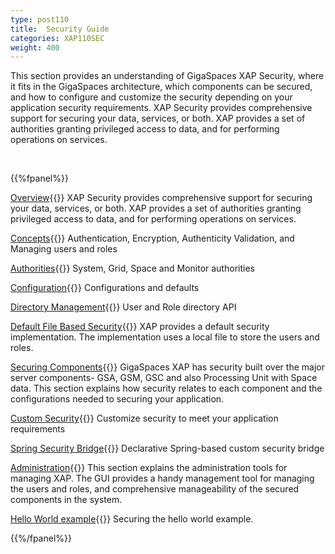 ```yaml
---
type: post110
title:  Security Guide
categories: XAP110SEC
weight: 400
---
```




This section provides an understanding of GigaSpaces XAP Security, where it fits in the GigaSpaces architecture, which components can be secured, and how to configure and customize the security depending on your application security requirements. XAP Security provides comprehensive support for securing your data, services, or both. XAP provides a set of authorities granting privileged access to data, and for performing operations on services.

<br>


{{%fpanel%}}

[Overview](./security.html){{<wbr>}}
XAP Security provides comprehensive support for securing your data, services, or both. XAP provides a set of authorities granting privileged access to data, and for performing operations on services.

[Concepts](./security-concepts.html){{<wbr>}}
Authentication, Encryption, Authenticity Validation, and Managing users and roles

[Authorities](./security-authorities.html){{<wbr>}}
System, Grid, Space and Monitor authorities

[Configuration](./security-configurations.html){{<wbr>}}
Configurations and defaults

[Directory Management](./programmatically-managing-the-security-directory.html){{<wbr>}}
User and Role directory API

[Default File Based Security](./default-file-based-security-implementation.html){{<wbr>}}
XAP provides a default security implementation. The implementation uses a local file to store the users and roles.

[Securing Components](./securing-xap-components.html){{<wbr>}}
GigaSpaces XAP has security built over the major server components-  GSA, GSM, GSC and also Processing Unit with Space data. This section explains how security relates to each component and the configurations needed to securing your application.

[Custom Security](./custom-security.html){{<wbr>}}
Customize security to meet your application requirements

[Spring Security Bridge](./spring-security-bridge.html){{<wbr>}}
Declarative Spring-based custom security bridge


[Administration](./security-administration.html){{<wbr>}}
This section explains the administration tools for managing XAP. The GUI provides a handy management tool for managing the users and roles, and comprehensive manageability of the secured components in the system.



[Hello World example](./securing-the-helloworld-example.html){{<wbr>}}
Securing the hello world example.





{{%/fpanel%}}
